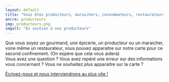 ```yaml
---
layout: default
title: "Vous êtes producteurs, maraichers, consommateurs, restaurateurs... ?"
ancre: producteurs
img: producteurs.png
imgalt: "En soutien à nos producteurs"
---
```

Que vous soyez un gourmand, une épicerie, un producteur ou un maraicher, voire même un restaurateur, vous pouvez apparaitre sur notre carte pour ce second confinement. (On espère que cela vous aidera)  
Vous avez une question ? Vous avez repéré une erreur sur des informations vous concernant ? Vous ne souhaitez plus apparaitre sur la carte ?

<div class="row">
	<div class="mx-auto">
		<a href="mailto:{{ site.email }}?subject=CarteCovid - Je suis producteur, restaurateur et ai une demande&cc={{ site.email_zerodechetlyon }}" rel="nofollow norefferer" target="_blank" title="Écrire à BelleBouffe et Zéro Déchet Lyon" class="btn btn-primary"><i class="fa fa-envelope"></i> Écrivez-nous et nous interviendrons au plus vite !</a> 
	</div>
</div>
